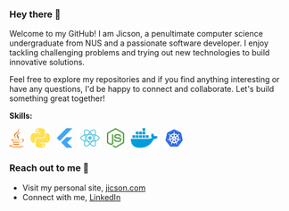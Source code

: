 ### Hey there 👋

Welcome to my GitHub! I am Jicson, a penultimate computer science undergraduate from NUS and a passionate software developer. I enjoy tackling challenging problems and trying out new technologies to build innovative solutions. 

Feel free to explore my repositories and if you find anything interesting or have any questions, I'd be happy to connect and collaborate. Let's build something great together!

**Skills:**

  <a href="https://www.java.com/en/" title="Java"><img src="icons/java.svg" height="35" width="auto" /></a>
  &nbsp;
  <a href="https://www.python.org/" title="Python"><img src="icons/python.svg" height="35" width="auto" /></a>
  &nbsp;
  <a href="https://flutter.dev" title="Flutter"><img src="icons/flutter.svg" height="35" width="auto" /></a>
  &nbsp;
  <a href="https://reactjs.org" title="React"><img src="icons/react.svg" height="35" width="auto" /></a>
  &nbsp;
  <a href="https://nodejs.org/en/" title="Node.js"><img src="icons/nodejs.svg" height="35" width="auto" /></a>
  &nbsp;
  <a href="https://www.docker.com" title="Docker"><img src="icons/docker.svg" height="35" width="auto" /></a>
  &nbsp;
  <a href="https://www.kubernetes.com" title="Docker"><img src="icons/kubernetes.svg" height="35" width="auto" /></a>

### Reach out to me 🙂

- Visit my personal site, [jicson.com](https://jicson.netlify.app)
- Connect with me, [LinkedIn](https://www.linkedin.com/in/jicsontoh/) 

<!--
**jicsontoh/jicsontoh** is a ✨ _special_ ✨ repository because its `README.md` (this file) appears on your GitHub profile.

Here are some ideas to get you started:

- 🔭 I’m currently working on ...
- 🌱 I’m currently learning ...
- 👯 I’m looking to collaborate on ...
- 🤔 I’m looking for help with ...
- 💬 Ask me about ...
- 📫 How to reach me: ...
- 😄 Pronouns: ...
- ⚡ Fun fact: ...
-->

